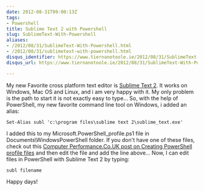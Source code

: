 ```yaml
---
date: 2012-08-31T09:00:13Z
tags:
- Powershell
title: Sublime Text 2 with Powershell
slug: SublimeText-With-Powershell
aliases:
- /2012/08/31/SublimeText-With-Powershell.html
- /2012/08/31/sublimetext-with-powershell.html
disqus_identifier: https://www.tiernanotoole.ie/2012/08/31/SublimeText-With-Powershell.html
disqus_url: https://www.tiernanotoole.ie/2012/08/31/SublimeText-With-Powershell.html

---
```

 My new Favorite cross platform text editor is [Sublime Text 2][1]. It works on Windows, Mac OS and Linux, and i am very happy with it. My only problem is the path to start it is not exactly easy to type... So, with the help of PowerShell, my new favorite command line tool on Windows, i added an alias:

`Set-Alias subl 'c:\program files\sublime text 2\sublime_text.exe'`

I added this to my Microsoft.PowerShell_profile.ps1 file in Documents\WindowsPowerShell folder. If you don't have one of these files, check out this [Computer Performance.Co.UK post on Creating PowerShell profile files][2] and then edit the file and add the line above... Now, I can edit files in PowerShell with Sublime Text 2 by typing:

`subl filename`

Happy days!

[1]:http://www.sublimetext.com/2
[2]:http://www.computerperformance.co.uk/powershell/powershell_profile_ps1.htm